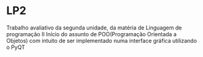 # LP2
Trabalho avaliativo da segunda unidade, da matéria de Linguagem de programação II
Início do assunto de POO(Programação Orientada a Objetos) com intuito de ser implementado numa interface gráfica utilizando o PyQT
